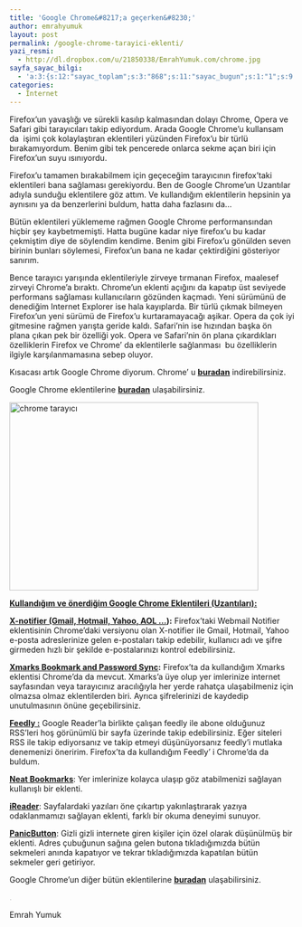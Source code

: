 ```yaml
---
title: 'Google Chrome&#8217;a geçerken&#8230;'
author: emrahyumuk
layout: post
permalink: /google-chrome-tarayici-eklenti/
yazi_resmi:
  - http://dl.dropbox.com/u/21850338/EmrahYumuk.com/chrome.jpg
sayfa_sayac_bilgi:
  - 'a:3:{s:12:"sayac_toplam";s:3:"868";s:11:"sayac_bugun";s:1:"1";s:9:"son_okuma";s:10:"1364763206";}'
categories:
  - İnternet
---
```

Firefox&#8217;un yavaşlığı ve sürekli kasılıp kalmasından dolayı Chrome, Opera ve Safari gibi tarayıcıları takip ediyordum. Arada Google Chrome&#8217;u kullansam da  işimi çok kolaylaştıran eklentileri yüzünden Firefox&#8217;u bir türlü bırakamıyordum. Benim gibi tek pencerede onlarca sekme açan biri için Firefox&#8217;un suyu ısınıyordu.

Firefox&#8217;u tamamen bırakabilmem için geçeceğim tarayıcının firefox&#8217;taki eklentileri bana sağlaması gerekiyordu. Ben de Google Chrome&#8217;un Uzantılar adıyla sunduğu eklentilere göz attım. Ve kullandığım eklentilerin hepsinin ya aynısını ya da benzerlerini buldum, hatta daha fazlasını da&#8230;

<!--more-->

Bütün eklentileri yüklememe rağmen Google Chrome performansından hiçbir şey kaybetmemişti. Hatta bugüne kadar niye firefox&#8217;u bu kadar çekmiştim diye de söylendim kendime. Benim gibi Firefox&#8217;u gönülden seven birinin bunları söylemesi, Firefox&#8217;un bana ne kadar çektirdiğini gösteriyor sanırım.

Bence tarayıcı yarışında eklentileriyle zirveye tırmanan Firefox, maalesef zirveyi Chrome&#8217;a bıraktı. Chrome&#8217;un eklenti açığını da kapatıp üst seviyede performans sağlaması kullanıcıların gözünden kaçmadı. Yeni sürümünü de denediğim Internet Explorer ise hala kayıplarda. Bir türlü çıkmak bilmeyen Firefox&#8217;un yeni sürümü de Firefox&#8217;u kurtaramayacağı aşikar. Opera da çok iyi gitmesine rağmen yarışta geride kaldı. Safari&#8217;nin ise hızından başka ön plana çıkan pek bir özelliği yok. Opera ve Safari&#8217;nin ön plana çıkardıkları özelliklerin Firefox ve Chrome&#8217; da eklentilerle sağlanması  bu özelliklerin ilgiyle karşılanmamasına sebep oluyor.

Kısacası artık Google Chrome diyorum. Chrome&#8217; u **<a href="http://www.google.com/chrome" target="_blank">buradan</a>** indirebilirsiniz.

Google Chrome eklentilerine **<a href="https://chrome.google.com/extensions/" target="_blank">buradan</a>** ulaşabilirsiniz.

<img class="alignnone" title="google chrome" src="http://dl.dropbox.com/u/21850338/EmrahYumuk.com/google-chrome.jpg" alt="chrome tarayıcı" width="440" height="333" />

**<span style="text-decoration: underline;">Kullandığım ve önerdiğim Google Chrome Eklentileri (Uzantıları):</span>**

**<a href="https://chrome.google.com/extensions/detail/apebebenniibdlpbookhgelaghfnaonp" target="_blank">X-notifier (Gmail, Hotmail, Yahoo, AOL &#8230;</a>):** Firefox&#8217;taki Webmail Notifier eklentisinin Chrome&#8217;daki versiyonu olan X-notifier ile Gmail, Hotmail, Yahoo e-posta adreslerinize gelen e-postaları takip edebilir, kullanıcı adı ve şifre girmeden hızlı bir şekilde e-postalarınızı kontrol edebilirsiniz.

**<a href="https://chrome.google.com/extensions/detail/ajpgkpeckebdhofmmjfgcjjiiejpodla" target="_blank">Xmarks Bookmark and Password Sync</a>:** Firefox&#8217;ta da kullandığım Xmarks eklentisi Chrome&#8217;da da mevcut. Xmarks&#8217;a üye olup yer imlerinize internet sayfasından veya tarayıcınız aracılığıyla her yerde rahatça ulaşabilmeniz için olmazsa olmaz eklentilerden biri. Ayrıca şifrelerinizi de kaydedip unutulmasının önüne geçebilirsiniz.

**<a href="https://chrome.google.com/extensions/detail/ndhinffkekpekljifjkkkkkhopnjodja" target="_blank">Feedly :</a>** Google Reader&#8217;la birlikte çalışan feedly ile abone olduğunuz RSS&#8217;leri hoş görünümlü bir sayfa üzerinde takip edebilirsiniz. Eğer siteleri RSS ile takip ediyorsanız ve takip etmeyi düşünüyorsanız feedly&#8217;i mutlaka denemenizi öneririm. Firefox&#8217;ta da kullandığım Feedly&#8217; i Chrome&#8217;da da buldum.

**<a href="https://chrome.google.com/extensions/detail/nnancliccjabjjmipbpjkfbijifaainp" target="_blank">Neat Bookmarks</a>**: Yer imlerinize kolayca ulaşıp göz atabilmenizi sağlayan kullanışlı bir eklenti.

**<a href="https://chrome.google.com/extensions/detail/ppelffpjgkifjfgnbaaldcehkpajlmbc" target="_blank">iReader</a>**: Sayfalardaki yazıları öne çıkartıp yakınlaştırarak yazıya odaklanmamızı sağlayan eklenti, farklı bir okuma deneyimi sunuyor.

**<a href="https://chrome.google.com/extensions/detail/faminaibgiklngmfpfbhmokfmnglamcm" target="_blank">PanicButton</a>**: Gizli gizli internete giren kişiler için özel olarak düşünülmüş bir eklenti. Adres çubuğunun sağına gelen butona tıkladığımızda bütün sekmeleri anında kapatıyor ve tekrar tıkladığımızda kapatılan bütün sekmeler geri getiriyor.

Google Chrome&#8217;un diğer bütün eklentilerine **<a href="https://chrome.google.com/extensions" target="_blank">buradan</a>** ulaşabilirsiniz.

<span style="color: #c0c0c0;">.</span>

Emrah Yumuk